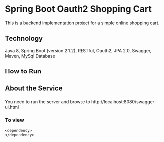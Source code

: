 # Spring Boot Oauth2 Shopping Cart
This is a backend implementation project for a simple online shopping cart.

## Technology
Java 8, Spring Boot (version 2.1.2), RESTful, Oauth2, JPA 2.0, Swagger, Maven, MySql Database

## How to Run


## About the Service
###

You need to run the server and browse to http://localhost:8080/swagger-ui.html

### To view

```
<dependency>
</dependency>
```